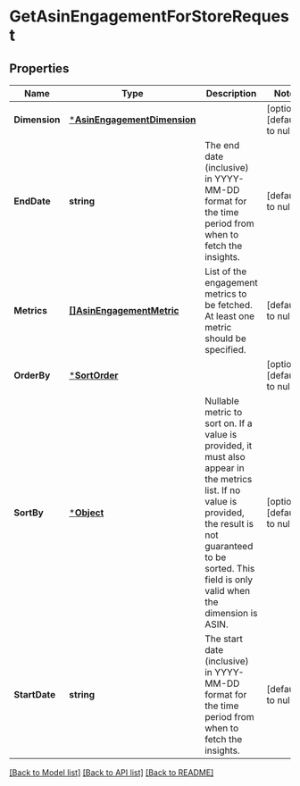 # GetAsinEngagementForStoreRequest

## Properties
Name | Type | Description | Notes
------------ | ------------- | ------------- | -------------
**Dimension** | [***AsinEngagementDimension**](AsinEngagementDimension.md) |  | [optional] [default to null]
**EndDate** | **string** | The end date (inclusive) in YYYY-MM-DD format for the time period from when to fetch the insights. | [default to null]
**Metrics** | [**[]AsinEngagementMetric**](AsinEngagementMetric.md) | List of the engagement metrics to be fetched. At least one metric should be specified. | [default to null]
**OrderBy** | [***SortOrder**](SortOrder.md) |  | [optional] [default to null]
**SortBy** | [***Object**](.md) | Nullable metric to sort on. If a value is provided, it must also appear in the metrics list. If no value is provided, the result is not guaranteed to be sorted. This field is only valid when the dimension is ASIN. | [optional] [default to null]
**StartDate** | **string** | The start date (inclusive) in YYYY-MM-DD format for the time period from when to fetch the insights. | [default to null]

[[Back to Model list]](../README.md#documentation-for-models) [[Back to API list]](../README.md#documentation-for-api-endpoints) [[Back to README]](../README.md)


